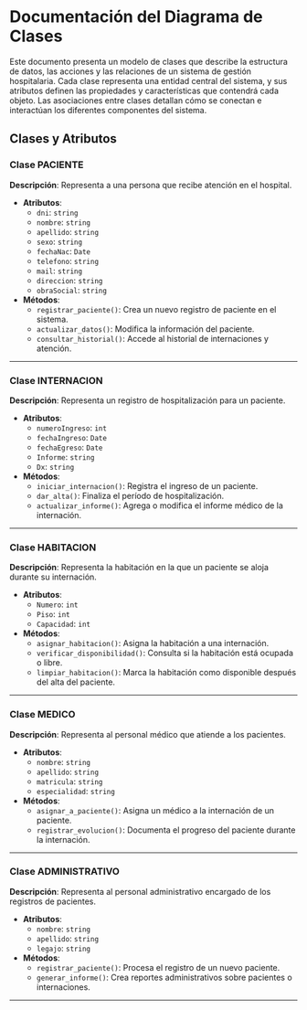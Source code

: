 # Documentación del Diagrama de Clases

Este documento presenta un modelo de clases que describe la estructura de datos, las acciones y las relaciones de un sistema de gestión hospitalaria. Cada clase representa una entidad central del sistema, y sus atributos definen las propiedades y características que contendrá cada objeto. Las asociaciones entre clases detallan cómo se conectan e interactúan los diferentes componentes del sistema.

## Clases y Atributos

### **Clase PACIENTE**

**Descripción**: Representa a una persona que recibe atención en el hospital.

- **Atributos**:
  - `dni`: `string`
  - `nombre`: `string`
  - `apellido`: `string`
  - `sexo`: `string`
  - `fechaNac`: `Date`
  - `telefono`: `string`
  - `mail`: `string`
  - `direccion`: `string`
  - `obraSocial`: `string`
- **Métodos**:
  - `registrar_paciente()`: Crea un nuevo registro de paciente en el sistema.
  - `actualizar_datos()`: Modifica la información del paciente.
  - `consultar_historial()`: Accede al historial de internaciones y atención.

***

### **Clase INTERNACION**

**Descripción**: Representa un registro de hospitalización para un paciente.

- **Atributos**:
  - `numeroIngreso`: `int`
  - `fechaIngreso`: `Date`
  - `fechaEgreso`: `Date`
  - `Informe`: `string`
  - `Dx`: `string`
- **Métodos**:
  - `iniciar_internacion()`: Registra el ingreso de un paciente.
  - `dar_alta()`: Finaliza el período de hospitalización.
  - `actualizar_informe()`: Agrega o modifica el informe médico de la internación.

***

### **Clase HABITACION**

**Descripción**: Representa la habitación en la que un paciente se aloja durante su internación.

- **Atributos**:
  - `Numero`: `int`
  - `Piso`: `int`
  - `Capacidad`: `int`
- **Métodos**:
  - `asignar_habitacion()`: Asigna la habitación a una internación.
  - `verificar_disponibilidad()`: Consulta si la habitación está ocupada o libre.
  - `limpiar_habitacion()`: Marca la habitación como disponible después del alta del paciente.

***

### **Clase MEDICO**

**Descripción**: Representa al personal médico que atiende a los pacientes.

- **Atributos**:
  - `nombre`: `string`
  - `apellido`: `string`
  - `matricula`: `string`
  - `especialidad`: `string`
- **Métodos**:
  - `asignar_a_paciente()`: Asigna un médico a la internación de un paciente.
  - `registrar_evolucion()`: Documenta el progreso del paciente durante la internación.

***

### **Clase ADMINISTRATIVO**

**Descripción**: Representa al personal administrativo encargado de los registros de pacientes.

- **Atributos**:
  - `nombre`: `string`
  - `apellido`: `string`
  - `legajo`: `string`
- **Métodos**:
  - `registrar_paciente()`: Procesa el registro de un nuevo paciente.
  - `generar_informe()`: Crea reportes administrativos sobre pacientes o internaciones.

***
